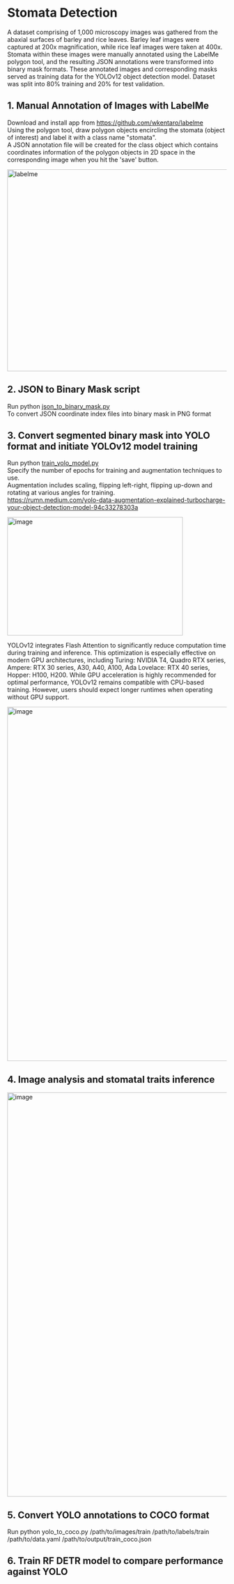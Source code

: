 # Stomata Detection
A dataset comprising of 1,000 microscopy images was gathered from the abaxial surfaces of barley and rice leaves. Barley leaf images were captured at 200x magnification, while rice leaf images were taken at 400x. Stomata within these images were manually annotated using the LabelMe polygon tool, and the resulting JSON annotations were transformed into binary mask formats. These annotated images and corresponding masks served as training data for the YOLOv12 object detection model. Dataset was split into 80% training and 20% for test validation. 

## 1. Manual Annotation of Images with LabelMe
Download and install app from https://github.com/wkentaro/labelme
<br> Using the polygon tool, draw polygon objects encircling the stomata (object of interest) and label it with a class name "stomata". </br>
A JSON annotation file will be created for the class object which contains coordinates information of the polygon objects in 2D space in the corresponding image when you hit the 'save' button.

<img width="622" height="464" alt="labelme" src="https://github.com/user-attachments/assets/32442cec-06da-446b-a9e8-9fcefe2cdec0" />

## 2. JSON to Binary Mask script
Run python [json_to_binary_mask.py](https://github.com/kjxlau/stomata/blob/main/json_to_binary_mask.py) 
<br> To convert JSON coordinate index files into binary mask in PNG format </br>

## 3. Convert segmented binary mask into YOLO format and initiate YOLOv12 model training
Run python [train_yolo_model.py](https://github.com/kjxlau/stomata/blob/main/train_yolo_model.py)
<br> Specify the number of epochs for training and augmentation techniques to use. </br>
Augmentation includes scaling, flipping left-right, flipping up-down and rotating at various angles for training.
<br> https://rumn.medium.com/yolo-data-augmentation-explained-turbocharge-your-object-detection-model-94c33278303a </br>

<img width="403" height="272" alt="image" src="https://github.com/user-attachments/assets/c81b17e0-f4c4-416b-ab30-4e2ec2e39638" />

YOLOv12 integrates Flash Attention to significantly reduce computation time during training and inference. This optimization is especially effective on modern GPU architectures, including Turing: NVIDIA T4, Quadro RTX series, Ampere: RTX 30 series, A30, A40, A100, Ada Lovelace: RTX 40 series, Hopper: H100, H200. While GPU acceleration is highly recommended for optimal performance, YOLOv12 remains compatible with CPU-based training. However, users should expect longer runtimes when operating without GPU support.

<img width="1346" height="814" alt="image" src="https://github.com/user-attachments/assets/67dd1075-3305-4364-9a0b-9e0898933e9f" />

## 4. Image analysis and stomatal traits inference
<img width="1667" height="929" alt="image" src="https://github.com/user-attachments/assets/a2940670-67a4-474c-8138-48c1aafa27c5" />

## 5. Convert YOLO annotations to COCO format
Run python yolo_to_coco.py /path/to/images/train /path/to/labels/train /path/to/data.yaml /path/to/output/train_coco.json
## 6. Train RF DETR model to compare performance against YOLO

